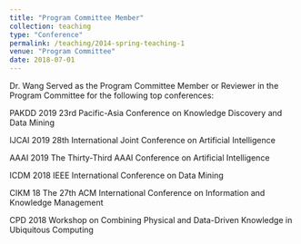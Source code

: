 ```yaml
---
title: "Program Committee Member"
collection: teaching
type: "Conference"
permalink: /teaching/2014-spring-teaching-1
venue: "Program Committee"
date: 2018-07-01
---
```


Dr. Wang Served as the Program Committee Member or Reviewer in the Program Committee for the following top conferences: 

PAKDD 2019
23rd Pacific-Asia Conference on Knowledge Discovery and Data Mining

IJCAI 2019
28th International Joint Conference on Artificial Intelligence

AAAI 2019
The Thirty-Third AAAI Conference on Artificial Intelligence

ICDM 2018
IEEE International Conference on Data Mining

CIKM 18
The 27th ACM International Conference on Information and Knowledge Management

CPD 2018
Workshop on Combining Physical and Data-Driven Knowledge in Ubiquitous Computing 

